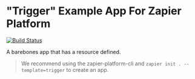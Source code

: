# "Trigger" Example App For Zapier Platform

[![Build Status](https://travis-ci.org/zapier/zapier-platform-example-app-trigger.svg?branch=master)](https://travis-ci.org/zapier/zapier-platform-example-app-trigger)

A barebones app that has a resource defined.

> We recommend using the zapier-platform-cli and `zapier init . --template=trigger` to create an app.
